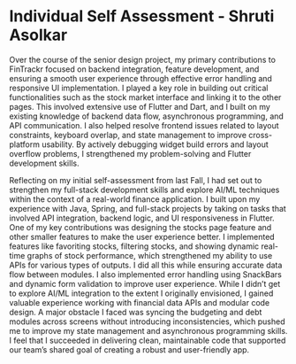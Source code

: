 # Individual Self Assessment - Shruti Asolkar

Over the course of the senior design project, my primary contributions to FinTrackr focused on backend integration, feature development, and ensuring a smooth user experience through effective error handling and responsive UI implementation. I played a key role in building out critical functionalities such as the stock market interface and linking it to the other pages. This involved extensive use of Flutter and Dart, and I built on my existing knowledge of backend data flow, asynchronous programming, and API communication. I also helped resolve frontend issues related to layout constraints, keyboard overlap, and state management to improve cross-platform usability. By actively debugging widget build errors and layout overflow problems, I strengthened my problem-solving and Flutter development skills.

Reflecting on my initial self-assessment from last Fall, I had set out to strengthen my full-stack development skills and explore AI/ML techniques within the context of a real-world finance application. I built upon my experience with Java, Spring, and full-stack projects by taking on tasks that involved API integration, backend logic, and UI responsiveness in Flutter. One of my key contributions was designing the stocks page feature and other smaller features to make the user experience better. I implemented features like favoriting stocks, filtering stocks, and showing dynamic real-time graphs of stock performance, which strengthened my ability to use APIs for various types of outputs. I did all this while ensuring accurate data flow between modules. I also implemented error handling using SnackBars and dynamic form validation to improve user experience. While I didn’t get to explore AI/ML integration to the extent I originally envisioned, I gained valuable experience working with financial data APIs and modular code design. A major obstacle I faced was syncing the budgeting and debt modules across screens without introducing inconsistencies, which pushed me to improve my state management and asynchronous programming skills. I feel that I succeeded in delivering clean, maintainable code that supported our team’s shared goal of creating a robust and user-friendly app.
